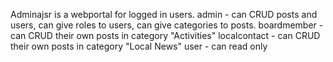 Adminajsr is a webportal for logged in users. 
admin - can CRUD posts and users, can give roles to users, can give categories to posts.
boardmember - can CRUD their own posts in category "Activities"
localcontact - can CRUD their own posts in category "Local News"
user - can read only